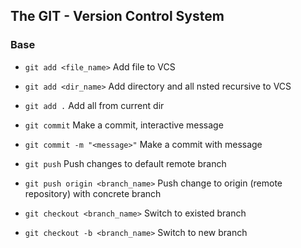 The GIT - Version Control System
---


### Base

* `git add <file_name>` Add file to VCS
* `git add <dir_name>` Add directory and all nsted recursive to VCS
* `git add .` Add all from current dir

* `git commit` Make a commit, interactive message
* `git commit -m "<message>"` Make a commit with message

* `git push` Push changes to default remote branch
* `git push origin <branch_name>` Push change to origin (remote repository) with concrete branch

* `git checkout <branch_name>` Switch to existed branch
* `git checkout -b <branch_name>` Switch to new branch
